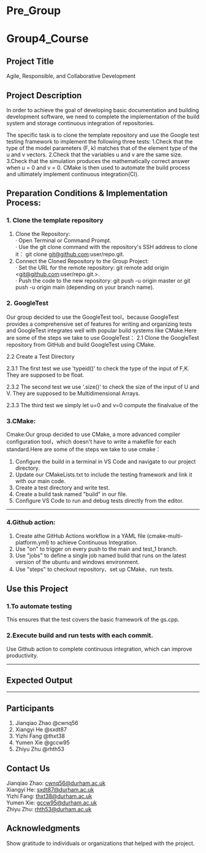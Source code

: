 # Pre_Group
# Group4_Course

## Project Title

Agile, Responsible, and Collaborative Development


## Project Description

In order to achieve the goal of developing basic documentation and building development software, we need to complete the implementation of the build system and storage continuous integration of repositories.

The specific task is to clone the template repository and use the Google test testing framework to implement the following three tests:
1.Check that the type of the model parameters (F, k) matches that of the element type of the u and v vectors.
2.Check that the variables u and v are the same size.
3.Check that the simulation produces the mathematically correct answer when u = 0 and v = 0. 
CMake is then used to automate the build process and ultimately implement continuous integration(CI).


## Preparation Conditions & Implementation Process:

### 1. Clone the template repository 
1. Clone the Repository:</br>
· Open Terminal or Command Prompt.</br>
· Use the git clone command with the repository's SSH address to clone it： git clone git@github.com:user/repo.git.</br>
2. Connect the Cloned Repository to the Group Project:</br>
· Set the URL for the remote repository: git remote add origin <git@github.com:user/repo.git.>.</br>
· Push the code to the new repository: git push -u origin master or git push -u origin main (depending on your branch name).</br>


### 2. GoogleTest
Our group decided to use the GoogleTest tool，because GoogleTest provides a comprehensive set of features for writing and organizing tests and GoogleTest integrates well with popular build systems like CMake.Here are some of the steps we take to use GoogleTest：
2.1 Clone the GoogleTest repository from GitHub and build GoogleTest using CMake.

2.2 Create a Test Directory

2.3.1 The first test we use 'typeid()' to check the type of the input of F,K. They are supposed to be float.

2.3.2 The second test we use '.size()' to check the size of the input of U and V. They are supposed to be Multidimensional Arrays.

2.3.3 The third test we simply let u=0 and v=0  compute the finalvalue of the

### 3.CMake:
Cmake:Our group decided to use CMake, a more advanced compiler configuration tool，which doesn't have to write a makefile for each standard.Here are some of the steps we take to use cmake：
1. Configure the build in a terminal in VS Code and navigate to our project directory. 
2. Update our CMakeLists.txt to include the testing framework and link it with our main code.
3. Create a test directory and write test.
4. Create a build task named "build" in our file.
5. Configure VS Code to run and debug tests directly from the editor. 
---
### 4.Github action:
1. Create athe GitHub Actions workflow in a YAML file (cmake-multi-platform.yml) to achieve Continuous Integration.  
2. Use "on" to trigger on every push to the main and test_1 branch.
3. Use "jobs" to define a single job named build that runs on the latest version of the ubuntu and windows environment.
4. Use "steps" to checkout repository、set up CMake、run tests.

## Use this Project 

### 1.To automate testing
This ensures that the test covers the basic framework of the gs.cpp.
### 2.Execute build and run tests with each commit.
Use Github action to complete continuous integration, which can improve productivity.

---

## Expected Output

---

## Participants
1. Jianqiao Zhao @cwnq56</br>
2. Xiangyi He @sxdt87</br>
3. Yizhi Fang @thxt38</br>
4. Yumen Xie @gccw95</br>
5. Zhiyu Zhu @rhth53


## Contact Us
Jianqiao Zhao:  cwnq56@durham.ac.uk </br>
Xiangyi He: sxdt87@durham.ac.uk </br>
Yizhi Fang: thxt38@durham.ac.uk</br>
Yumen Xie: gccw95@durham.ac.uk</br>
Zhiyu Zhu: rhth53@durham.ac.uk

## Acknowledgments
Show gratitude to individuals or organizations that helped with the project.


